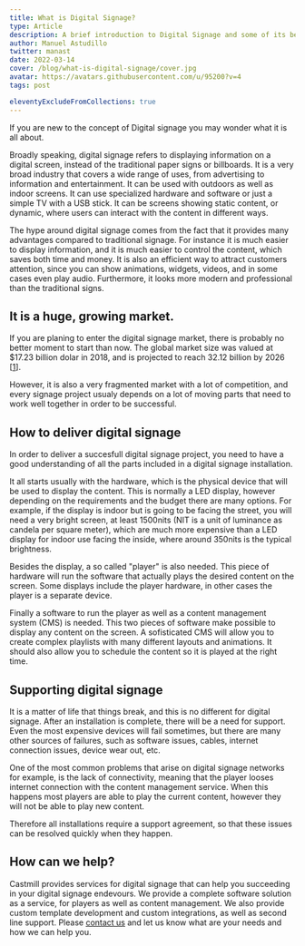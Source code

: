 ```yaml
---
title: What is Digital Signage?
type: Article
description: A brief introduction to Digital Signage and some of its benefits and challenges.
author: Manuel Astudillo
twitter: manast
date: 2022-03-14
cover: /blog/what-is-digital-signage/cover.jpg
avatar: https://avatars.githubusercontent.com/u/95200?v=4
tags: post

eleventyExcludeFromCollections: true
---
```


If you are new to the concept of Digital signage you may wonder what it is all about.

Broadly speaking, digital signage refers to displaying information on a digital screen, instead of the traditional
paper signs or billboards. It is a very broad industry that covers a wide range of uses, from advertising
to information and entertainment. It can be used with outdoors as well as indoor screens. It can use
specialized hardware and software or just a simple TV with a USB stick. It can be screens showing static content,
or dynamic, where users can interact with the content in different ways.

The hype around digital signage comes from the fact that it provides many advantages compared to traditional signage.
For instance it is much easier to display information, and it is much easier to control the content, which saves both
time and money. It is also an efficient way to attract customers attention, since you can show animations, widgets,
videos, and in some cases even play audio. Furthermore, it looks more modern and professional than the traditional signs.

## It is a huge, growing market.

If you are planing to enter the digital signage market, there is probably no better moment to start than now. The
global market size was valued at $17.23 billion dolar in 2018, and is projected to reach 32.12 billion by 2026 [[1](https://www.alliedmarketresearch.com/digital-signage-market)].

However, it is also a very fragmented market with a lot of competition, and every signage project usualy
depends on a lot of moving parts that need to work well together in order to be successful.

## How to deliver digital signage

In order to deliver a succesfull digital signage project, you need to have a good understanding of all the
parts included in a digital signage installation.

It all starts usually with the hardware, which is the physical device that will be used to display the content.
This is normally a LED display, however depending on the requirements and the budget there are many options.
For example, if the display is indoor but is going to be facing the street, you will need a very bright screen,
at least 1500nits (NIT is a unit of luminance as candela per square meter), which are much more
expensive than a LED display for indoor use facing the inside, where around 350nits is the typical brightness.

Besides the display, a so called "player" is also needed. This piece of hardware will run the software that
actually plays the desired content on the screen. Some displays include the player hardware, in other cases
the player is a separate device.

Finally a software to run the player as well as a content management system (CMS) is needed. This two pieces of
software make possible to display any content on the screen. A sofisticated CMS will allow you to create
complex playlists with many different layouts and animations. It should also allow you to schedule the content so
it is played at the right time.

## Supporting digital signage

It is a matter of life that things break, and this is no different for digital signage. After an installation
is complete, there will be a need for support. Even the most expensive devices will fail sometimes, but there
are many other sources of failures, such as software issues, cables, internet connection issues, device wear out,
etc.

One of the most common problems that arise on digital signage networks for example, is the lack of connectivity,
meaning that the player looses internet connection with the content management service. When this happens most
players are able to play the current content, however they will not be able to play new content.

Therefore all installations require a support agreement, so that these issues can be resolved quickly when they
happen.

## How can we help?

Castmill provides services for digital signage that can help you succeeding in your digital signage endevours.
We provide a complete software solution as a service, for players as well as content management. We also provide
custom template development and custom integrations, as well as second line support. Please [contact us](mailto:support@castmill.com)
and let us know what are your needs and how we can help you.
